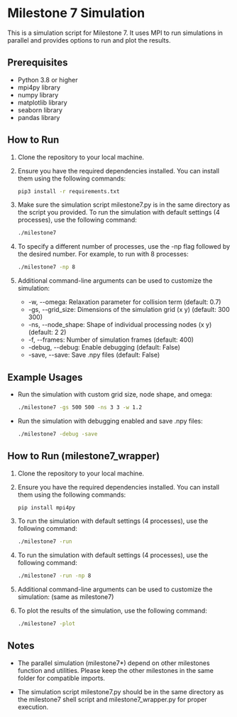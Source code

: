 # Milestone 7 Simulation

This is a simulation script for Milestone 7. It uses MPI to run simulations in parallel and provides options to run and plot the results.

## Prerequisites

- Python 3.8 or higher
- mpi4py library
- numpy library
- matplotlib library
- seaborn library
- pandas library 

## How to Run

1. Clone the repository to your local machine.

2. Ensure you have the required dependencies installed. You can install them using the following commands:

   ```bash
   pip3 install -r requirements.txt
   ```
3. Make sure the simulation script milestone7.py is in the same directory as the script you provided. To run the simulation with default settings (4 processes), use the following command:
   ```bash
   ./milestone7
   ```

4. To specify a different number of processes, use the -np flag followed by the desired number. For example, to run with 8 processes:
    ```bash
   ./milestone7 -np 8
   ```

5. Additional command-line arguments can be used to customize the simulation:

    - -w, --omega: Relaxation parameter for collision term (default: 0.7)
    - -gs, --grid_size: Dimensions of the simulation grid (x y) (default: 300 300)
    - -ns, --node_shape: Shape of individual processing nodes (x y) (default: 2 2)
    - -f, --frames: Number of simulation frames (default: 400)
    - -debug, --debug: Enable debugging (default: False)
    - -save, --save: Save .npy files (default: False)

## Example Usages

- Run the simulation with custom grid size, node shape, and omega:

    ```bash
    ./milestone7 -gs 500 500 -ns 3 3 -w 1.2
    ```

- Run the simulation with debugging enabled and save .npy files:

    ```bash
    ./milestone7 -debug -save
    ```

## How to Run (milestone7_wrapper)

1. Clone the repository to your local machine.

2. Ensure you have the required dependencies installed. You can install them using the following commands:

   ```bash
   pip install mpi4py
   ```

3. To run the simulation with default settings (4 processes), use the following command:

    ```bash
   ./milestone7 -run
   ```

4. To run the simulation with default settings (4 processes), use the following command:

    ```bash
   ./milestone7 -run -np 8
   ```

5. Additional command-line arguments can be used to customize the simulation: (same as milestone7)

6. To plot the results of the simulation, use the following command:

    ```bash
   ./milestone7 -plot
   ```

## Notes
- The parallel simulation (milestone7*) depend on other milestones function and utilities. Please keep the other milestones in the same folder for compatible imports.

- The simulation script milestone7.py should be in the same directory as the milestone7 shell script and milestone7_wrapper.py for proper execution.